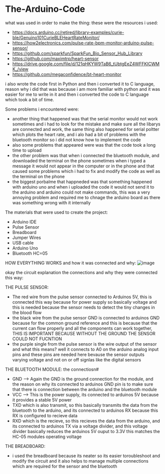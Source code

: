 # The-Arduino-Code
what was used in order to make the thing:
these were the resources i used:
- https://docs.arduino.cc/retired/library-examples/curie-ble/Genuino101CurieBLEHeartRateMonitor/
- https://how2electronics.com/pulse-rate-bpm-monitor-arduino-pulse-sensor/
- https://github.com/sparkfun/SparkFun_Bio_Sensor_Hub_Library  
- https://github.com/maximtrp/heart-sensor
- https://drive.google.com/file/d/121qHKYW9TaB6_tUbtgEeZ4WFFKlCWMK_/view
- https://github.com/megaconfidence/bt-heart-monitor

i also wrote the code first in Python and then i converted it to C language, reason why i did that was because i am more familiar with python and it was easier for me to write in it and then i converted the code to C language which took a bit of time. 

Some problems i encountered were:
- another thing that happened was that the serial monitor would not work sometimes and i had to look for the mistake and make sure all the libarys are connected and work, the same thing also happened for serial poltter which plots the heart rate, and i alo had a bit of problems with the bluetooth monitor so i did not know how to implement the code
- also some problems that appeared were was that the code took a long time to upload 
- the other problem was that when i connected the bluetooth module, and downloaded the terminal on the phone sometimes when i typed a message it would not appear in the computer or in the phone and that caused some problems which i had to fix and modify the code as well as the terminal on the phone
- the biggest porbalme  that happneded was that something happened with arduino uno and when i uploaded the code it would not send it to the arduino and arduino could not make commands, this was a very annoying problem and required me to chnage the arduino board as there was something wrong with it internally 

The materials that were used to create the project:
- Arduino IDE
- Pulse Sensor
- Breadboard
- Jumper Wires
- USB cable
- Arduino Uno
- Bluetooth HC=05


HOW EVERYTHING WORKS and how it was connected and why:
![image](https://github.com/user-attachments/assets/a431231e-3e63-4d1e-8978-ec5018fe4958)

okay the circuit explanation the connections and why they were connected this way:

THE PULSE SENSOR:
- The red wire  from the pulse sensor connected to Arduinos 5V, this is connected this way because for power supply so basically voltage and this is needed because the sensor needs to detect the tiny changes in the blood flow
- the black wire from the pulse sensor GND is connected to arduinos GND because for the  common ground reference and this is because that the current can flow properly and all the components can work together, THIS IS IMPORTANT BECAUSE WITHOUT THE GROUND THE SENSOR COULD NOT FUCNTION
- the purple single from the pulse sensor is the wire output of the sensor and what this means? well it connects to A0 on the arduino analog input pins and these pins are needed here bevause the sensor outputs varying voltage and not on or off signlas like the digital sensors

THE BLUETOOTH MODULE:
the connectiosn#
- GND --> Again the GND is the ground connection for the module, and the reason on why its connected to arduinos GND pin is to make sure that there is connection between the arduino and the bluetooth module
- VCC --> This is the power supply, its connected to arduinos 5V because it provides a stable 5V power
- TXD which is also transmit, so this basically transmits the data from the bluetooth to the arduino, and its connected to arduinos RX because this RX is configured to recieve data
- RXD which is the recieve, so this recieves the data from the arduino, and its connected to arduinos TX via a voltage divider, and this voltage divider basically reduces the arduinos 5V ouput to 3.3V this matches the HC-05 modules operating voltage

THE BREADBOARD:
- i used the breadboard because its neater so its easier toroubleshoot and modify the circuit and it also helps to manage multiple connections which are required for the sensor and the bluetooth

